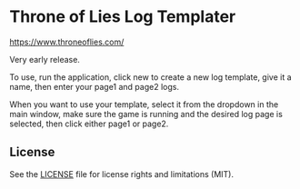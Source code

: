 # Throne of Lies Log Templater

https://www.throneoflies.com/

Very early release.

To use, run the application, click new to create a new log template, give it a name, then enter your page1 and page2 logs.

When you want to use your template, select it from the dropdown in the main window, make sure the game is running and the desired log page is selected, then click either page1 or page2.

## License

See the [LICENSE](LICENSE.md) file for license rights and limitations (MIT).
